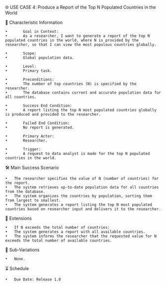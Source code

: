🌐 USE CASE 4: Produce a Report of the Top N Populated Countries in the World

📌 Characteristic Information

	•       Goal in Context:
	•       As a researcher, I want to generate a report of the top N populated countries in the world, where N is provided by the researcher, so that I can view the most populous countries globally.
	
    •       Scope:
	•       Global population data.
	
    •       Level:
	•       Primary task.
	
    •       Preconditions:
	•       The number of top countries (N) is specified by the researcher.
	•       The database contains current and accurate population data for all countries.
	
    •       Success End Condition:
	•       A report listing the top N most populated countries globally is produced and provided to the researcher.
	
    •       Failed End Condition:
	•       No report is generated.
	
    •       Primary Actor:
	•       Researcher.
	
    •       Trigger:
	•       A request to data analyst is made for the top N populated countries in the world.

🛠 Main Success Scenario

	•	The researcher specifies the value of N (number of countries) for the report.
	•	The system retrieves up-to-date population data for all countries from the database.
	•	The system organizes the countries by population, sorting them from largest to smallest.
	•	The system generates a report listing the top N most populated countries based on researcher input and delivers it to the researcher.

🚨 Extensions

    •	If N exceeds the total number of countries:
    •	The system generates a report with all available countries.
    •	The system informs the researcher that the requested value for N exceeds the total number of available countries.

🔀 Sub-Variations

	•	None.

⏳ Schedule

	•	Due Date: Release 1.0